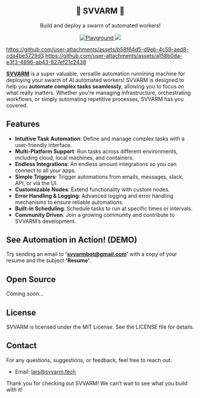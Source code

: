 <h2 align="center">
🐝 SVVARM 🐝
</h2>

<p align="center">
  <p align="center">Build and deploy a swarm of automated workers!</p>
</p>
<p align="center">
  <a href="https://svvarm.tech/playground" target="_blank">
      <img src="https://img.shields.io/badge/playground-ffb800" alt="Playground">
  </a>
  <a href="https://discord.com/invite/PjXFHGc5GC" target="_blank">
    <img src="https://img.shields.io/discord/1131844815005429790?logo=discord">
  </a>

</p>

https://github.com/user-attachments/assets/b58f64d5-d9eb-4c59-aed8-cda4be5729d3
https://github.com/user-attachments/assets/a158b0da-e3f3-4896-ab43-827ef21c2438

[**SVVARM**](https://svvarm.tech/) is a super valuable, versatile automation runnining machine for deploying your swarm of AI automated workers! SVVARM is designed to help you **automate complex tasks seamlessly**, allowing you to focus on what really matters. Whether you're managing infrastructure, orchestrating workflows, or simply automating repetitive processes, SVVARM has you covered.

## Features

- **Intuitive Task Automation**: Define and manage complex tasks with a user-friendly interface.
- **Multi-Platform Support**: Run tasks across different environments, including cloud, local machines, and containers.
- **Endless Integrations**: An endless amount integrations so you can connect to all your apps.
- **Simple Triggers**: Trigger automations from emails, messages, slack, API, or via the UI.
- **Customizable Nodes**: Extend functionality with custom nodes.
- **Error Handling & Logging**: Advanced logging and error handling mechanisms to ensure reliable automations.
- **Built-in Scheduling**: Schedule tasks to run at specific times or intervals.
- **Community Driven**: Join a growing community and contribute to SVVARM’s development.

## See Automation in Action! (DEMO)

Try sending an email to **'svvarmbot@gmail.com'** with a copy of your resume and the subject **'Resume'**.

## Open Source

Coming soon...

## License

SVVARM is licensed under the MIT License. See the LICENSE file for details.

## Contact

For any questions, suggestions, or feedback, feel free to reach out:

- Email: lars@svvarm.tech

Thank you for checking out SVVARM! We can’t wait to see what you build with it!
